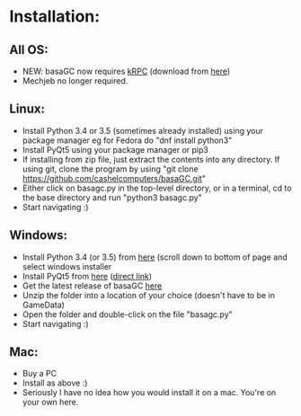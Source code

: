 Installation:
====

All OS:
----

- NEW: basaGC now requires [kRPC](https://github.com/krpc/krpc) (download from [here](https://github.com/krpc/krpc/releases))
- Mechjeb no longer required.

Linux:
----

* Install Python 3.4 or 3.5 (sometimes already installed) using your package manager eg for Fedora do "dnf install python3"
* Install PyQt5 using your package manager or pip3
* If installing from zip file, just extract the contents into any directory. If using git, clone the program by using
"git clone https://github.com/cashelcomputers/basaGC.git"
* Either click on basagc.py in the top-level directory, or in a terminal, cd to the base directory and run
"python3 basagc.py"
* Start navigating :)

Windows:
---

* Install Python 3.4 (or 3.5) from [here](https://www.python.org/downloads/release/python-344/) (scroll down to bottom of page
and select windows installer
* Install PyQt5 from [here](https://www.riverbankcomputing.com/software/pyqt/download5) ([direct link](http://sourceforge.net/projects/pyqt/files/PyQt5/PyQt-5.5.1/PyQt5-5.5.1-gpl-Py3.4-Qt5.5.1-x64.exe))
* Get the latest release of basaGC [here](https://github.com/cashelcomputers/basaGC/releases)
* Unzip the folder into a location of your choice (doesn't have to be in GameData)
* Open the folder and double-click on the file "basagc.py"
* Start navigating :)

Mac:
---

* Buy a PC
* Install as above :)
* Seriously I have no idea how you would install it on a mac. You're on your own here.

